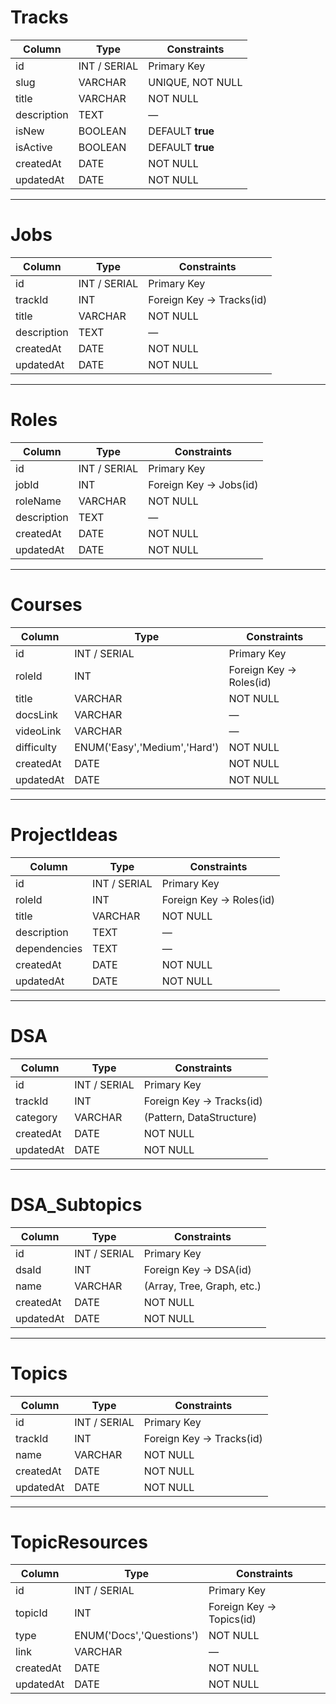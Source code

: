 # Tracks
| Column     | Type        | Constraints              |
|------------|------------|---------------------------|
| id         | INT / SERIAL | Primary Key             |
| slug       | VARCHAR     | UNIQUE, NOT NULL         |
| title      | VARCHAR     | NOT NULL                 |
| description| TEXT        | —                         |
| isNew      | BOOLEAN     | DEFAULT **true**         |
| isActive   | BOOLEAN     | DEFAULT **true**         |
| createdAt  | DATE        | NOT NULL                 |
| updatedAt  | DATE        | NOT NULL                 |

---

# Jobs
| Column     | Type        | Constraints                |
|------------|-------------|-----------------------------|
| id         | INT / SERIAL | Primary Key               |
| trackId    | INT          | Foreign Key → Tracks(id)   |
| title      | VARCHAR      | NOT NULL                   |
| description| TEXT         | —                           |
| createdAt  | DATE         | NOT NULL                   |
| updatedAt  | DATE         | NOT NULL                   |

---

# Roles
| Column     | Type        | Constraints                |
|------------|-------------|-----------------------------|
| id         | INT / SERIAL | Primary Key               |
| jobId      | INT          | Foreign Key → Jobs(id)     |
| roleName   | VARCHAR      | NOT NULL                   |
| description| TEXT         | —                           |
| createdAt  | DATE         | NOT NULL                   |
| updatedAt  | DATE         | NOT NULL                   |

---

# Courses
| Column     | Type        | Constraints                  |
|------------|-------------|-------------------------------|
| id         | INT / SERIAL | Primary Key                 |
| roleId     | INT          | Foreign Key → Roles(id)     |
| title      | VARCHAR      | NOT NULL                     |
| docsLink   | VARCHAR      | —                             |
| videoLink  | VARCHAR      | —                             |
| difficulty | ENUM('Easy','Medium','Hard') | NOT NULL     |
| createdAt  | DATE         | NOT NULL                     |
| updatedAt  | DATE         | NOT NULL                     |

---

# ProjectIdeas
| Column     | Type        | Constraints                      |
|------------|-------------|-----------------------------------|
| id         | INT / SERIAL | Primary Key                     |
| roleId     | INT          | Foreign Key → Roles(id)         |
| title      | VARCHAR      | NOT NULL                         |
| description| TEXT         | —                                 |
| dependencies | TEXT       | —                                 |
| createdAt  | DATE         | NOT NULL                         |
| updatedAt  | DATE         | NOT NULL                         |

---

# DSA
| Column     | Type        | Constraints                |
|------------|-------------|-----------------------------|
| id         | INT / SERIAL | Primary Key               |
| trackId    | INT          | Foreign Key → Tracks(id)   |
| category   | VARCHAR      | (Pattern, DataStructure)   |
| createdAt  | DATE         | NOT NULL                   |
| updatedAt  | DATE         | NOT NULL                   |

---

# DSA_Subtopics
| Column     | Type        | Constraints                    |
|------------|-------------|---------------------------------|
| id         | INT / SERIAL | Primary Key                   |
| dsaId      | INT          | Foreign Key → DSA(id)         |
| name       | VARCHAR      | (Array, Tree, Graph, etc.)    |
| createdAt  | DATE         | NOT NULL                       |
| updatedAt  | DATE         | NOT NULL                       |

---

# Topics
| Column     | Type        | Constraints                |
|------------|-------------|-----------------------------|
| id         | INT / SERIAL | Primary Key               |
| trackId    | INT          | Foreign Key → Tracks(id)   |
| name       | VARCHAR      | NOT NULL                   |
| createdAt  | DATE         | NOT NULL                   |
| updatedAt  | DATE         | NOT NULL                   |

---

# TopicResources
| Column     | Type        | Constraints                      |
|------------|-------------|-----------------------------------|
| id         | INT / SERIAL | Primary Key                     |
| topicId    | INT          | Foreign Key → Topics(id)        |
| type       | ENUM('Docs','Questions') | NOT NULL            |
| link       | VARCHAR      | —                                 |
| createdAt  | DATE         | NOT NULL                         |
| updatedAt  | DATE         | NOT NULL                         |

